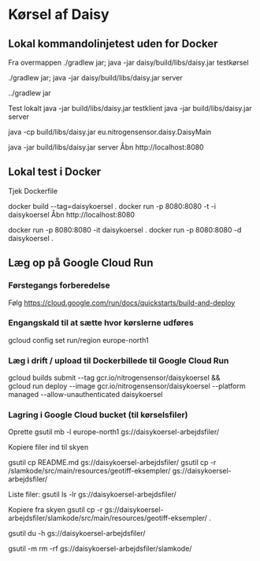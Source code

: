 # Kørsel af Daisy


## Lokal kommandolinjetest uden for Docker

Fra overmappen
./gradlew jar; java -jar daisy/build/libs/daisy.jar testkørsel

./gradlew jar; java -jar daisy/build/libs/daisy.jar server


../gradlew jar

Test lokalt
java -jar build/libs/daisy.jar testklient
java -jar build/libs/daisy.jar server

java -cp build/libs/daisy.jar eu.nitrogensensor.daisy.DaisyMain


java -jar build/libs/daisy.jar server
Åbn http://localhost:8080

## Lokal test i Docker
Tjek Dockerfile

docker build  --tag=daisykoersel .
docker run -p 8080:8080 -t -i daisykoersel
Åbn http://localhost:8080


docker run -p 8080:8080 -it daisykoersel . 
docker run -p 8080:8080 -d daisykoersel .

## Læg op på Google Cloud Run

### Førstegangs forberedelse
Følg https://cloud.google.com/run/docs/quickstarts/build-and-deploy

### Engangskald til at sætte hvor kørslerne udføres
gcloud config set run/region europe-north1

### Læg i drift / upload til Dockerbillede til Google Cloud Run
gcloud builds submit --tag gcr.io/nitrogensensor/daisykoersel && \
gcloud run deploy --image gcr.io/nitrogensensor/daisykoersel --platform managed --allow-unauthenticated daisykoersel

### Lagring i Google Cloud bucket (til kørselsfiler)

Oprette
gsutil mb -l europe-north1 gs://daisykoersel-arbejdsfiler/

Kopiere filer ind til skyen

gsutil cp README.md gs://daisykoersel-arbejdsfiler/
gsutil cp -r /slamkode/src/main/resources/geotiff-eksempler/ gs://daisykoersel-arbejdsfiler/

Liste filer:
gsutil ls -lr gs://daisykoersel-arbejdsfiler/

Kopiere fra skyen
gsutil cp -r gs://daisykoersel-arbejdsfiler/slamkode/src/main/resources/geotiff-eksempler/ .

gsutil du -h gs://daisykoersel-arbejdsfiler/

gsutil -m rm -rf  gs://daisykoersel-arbejdsfiler/slamkode/